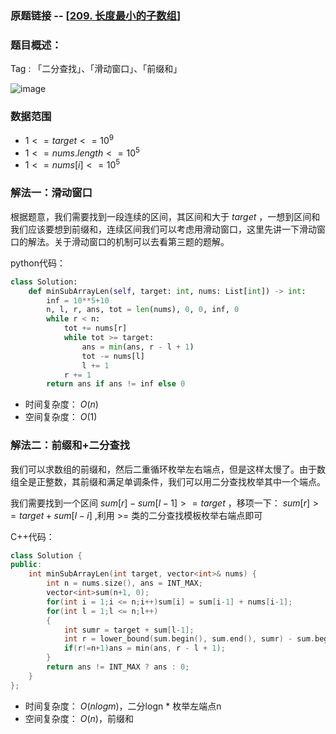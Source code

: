 ### 原题链接 -- [[209. 长度最小的子数组](https://leetcode.cn/problems/minimum-size-subarray-sum/)]

### 题目概述：
Tag : 「二分查找」、「滑动窗口」、「前缀和」

![image](https://user-images.githubusercontent.com/99656524/201601720-26c07f3b-4164-4ac3-825a-2e813e4e9d00.png)

### 数据范围
* $1 <= target <= 10^9$
* $1 <= nums.length <= 10^5$
* $1 <= nums[i] <= 10^5$

### 解法一：滑动窗口
根据题意，我们需要找到一段连续的区间，其区间和大于 $target$ ，一想到区间和我们应该要想到前缀和，连续区间我们可以考虑用滑动窗口，这里先讲一下滑动窗口的解法。关于滑动窗口的机制可以去看第三题的题解。

python代码：
```py
class Solution:
    def minSubArrayLen(self, target: int, nums: List[int]) -> int:
        inf = 10**5+10
        n, l, r, ans, tot = len(nums), 0, 0, inf, 0
        while r < n:
            tot += nums[r]
            while tot >= target:
                ans = min(ans, r - l + 1)
                tot -= nums[l]
                l += 1
            r += 1
        return ans if ans != inf else 0
```
* 时间复杂度： $O(n)$
* 空间复杂度： $O(1)$ 

### 解法二：前缀和+二分查找
我们可以求数组的前缀和，然后二重循环枚举左右端点，但是这样太慢了。由于数组全是正整数，其前缀和满足单调条件，我们可以用二分查找枚举其中一个端点。

我们需要找到一个区间 $sum[r] - sum[l-1] >= target$ ，移项一下： $sum[r] >= target + sum[l-i]$ ,利用 >= 类的二分查找模板枚举右端点即可

C++代码：
```c++
class Solution {
public:
    int minSubArrayLen(int target, vector<int>& nums) {
        int n = nums.size(), ans = INT_MAX;
        vector<int>sum(n+1, 0);
        for(int i = 1;i <= n;i++)sum[i] = sum[i-1] + nums[i-1];
        for(int l = 1;l <= n;l++)
        {
            int sumr = target + sum[l-1];
            int r = lower_bound(sum.begin(), sum.end(), sumr) - sum.begin();
            if(r!=n+1)ans = min(ans, r - l + 1);
        }
        return ans != INT_MAX ? ans : 0;
    }
};
```
* 时间复杂度： $O(nlogm)$，二分logn * 枚举左端点n
* 空间复杂度： $O(n)$，前缀和 



